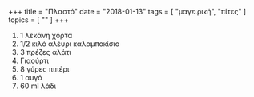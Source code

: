 +++
title = "Πλαστό"
date = "2018-01-13"
tags = [ "μαγειρική", "πίτες" ]
topics = [ "" ]
+++

1.  1 λεκάνη χόρτα
2.  1/2 κιλό αλέυρι καλαμποκίσιο
3.  3 πρέζες αλάτι
4.  Γιαούρτι
5.  8 γύρες πιπέρι
6.  1 αυγό
7.  60 ml λάδι
